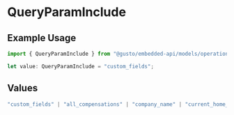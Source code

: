 # QueryParamInclude

## Example Usage

```typescript
import { QueryParamInclude } from "@gusto/embedded-api/models/operations/getv1employees.js";

let value: QueryParamInclude = "custom_fields";
```

## Values

```typescript
"custom_fields" | "all_compensations" | "company_name" | "current_home_address" | "all_home_addresses"
```